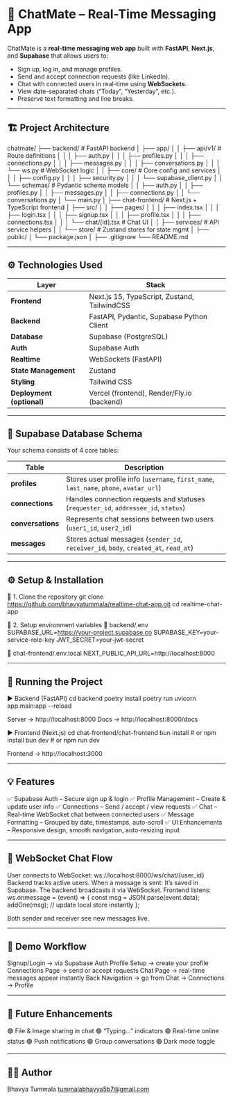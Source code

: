 # 💬 ChatMate – Real-Time Messaging App

ChatMate is a **real-time messaging web app** built with **FastAPI**, **Next.js**, and **Supabase** that allows users to:
- Sign up, log in, and manage profiles.
- Send and accept connection requests (like LinkedIn).
- Chat with connected users in real-time using **WebSockets**.
- View date-separated chats (“Today”, “Yesterday”, etc.).
- Preserve text formatting and line breaks.

---

## 🏗️ Project Architecture

chatmate/
├── backend/ # FastAPI backend
│ ├── app/
│ │ ├── api/v1/ # Route definitions
│ │ │ ├── auth.py
│ │ │ ├── profiles.py
│ │ │ ├── connections.py
│ │ │ ├── messages.py
│ │ │ ├── conversations.py
│ │ │ └── ws.py # WebSocket logic
│ │ ├── core/ # Core config and services
│ │ │ ├── config.py
│ │ │ ├── security.py
│ │ │ └── supabase_client.py
│ │ └── schemas/ # Pydantic schema models
│ │ ├── auth.py
│ │ ├── profiles.py
│ │ ├── messages.py
│ │ ├── connections.py
│ │ └── conversations.py
│ └── main.py
│
├── chat-frontend/ # Next.js + TypeScript frontend
│ ├── src/
│ │ ├── pages/
│ │ │ ├── index.tsx
│ │ │ ├── login.tsx
│ │ │ ├── signup.tsx
│ │ │ ├── profile.tsx
│ │ │ ├── connections.tsx
│ │ │ └── chat/[id].tsx # Chat UI
│ │ ├── services/ # API service helpers
│ │ └── store/ # Zustand stores for state mgmt
│ ├── public/
│ └── package.json
│
├── .gitignore
└── README.md

---

## ⚙️ Technologies Used

| Layer | Stack |
|-------|--------|
| **Frontend** | Next.js 15, TypeScript, Zustand, TailwindCSS |
| **Backend** | FastAPI, Pydantic, Supabase Python Client |
| **Database** | Supabase (PostgreSQL) |
| **Auth** | Supabase Auth |
| **Realtime** | WebSockets (FastAPI) |
| **State Management** | Zustand |
| **Styling** | Tailwind CSS |
| **Deployment (optional)** | Vercel (frontend), Render/Fly.io (backend) |

---

## 🧩 Supabase Database Schema

Your schema consists of 4 core tables:

| Table | Description |
|--------|-------------|
| **profiles** | Stores user profile info (`username`, `first_name`, `last_name`, `phone`, `avatar_url`) |
| **connections** | Handles connection requests and statuses (`requester_id`, `addressee_id`, `status`) |
| **conversations** | Represents chat sessions between two users (`user1_id`, `user2_id`) |
| **messages** | Stores actual messages (`sender_id`, `receiver_id`, `body`, `created_at`, `read_at`) |

---

## ⚙️ Setup & Installation
🔹 1. Clone the repository
git clone https://github.com/bhavyatummala/realtime-chat-app.git
cd realtime-chat-app

🔹 2. Setup environment variables
📂 backend/.env
SUPABASE_URL=https://your-project.supabase.co
SUPABASE_KEY=your-service-role-key
JWT_SECRET=your-jwt-secret

📂 chat-frontend/.env.local
NEXT_PUBLIC_API_URL=http://localhost:8000

---

## 🚀 Running the Project
▶️ Backend (FastAPI)
cd backend
poetry install
poetry run uvicorn app.main:app --reload


Server → http://localhost:8000
Docs → http://localhost:8000/docs

▶️ Frontend (Next.js)
cd chat-frontend/chat-frontend
bun install        # or npm install
bun dev            # or npm run dev

Frontend → http://localhost:3000

---

## 💡 Features
✅ Supabase Auth – Secure sign up & login
✅ Profile Management – Create & update user info
✅ Connections – Send / accept / view requests
✅ Chat – Real-time WebSocket chat between connected users
✅ Message Formatting – Grouped by date, timestamps, auto-scroll
✅ UI Enhancements – Responsive design, smooth navigation, auto-resizing input

---

## 🔄 WebSocket Chat Flow

User connects to WebSocket:
ws://localhost:8000/ws/chat/{user_id}
Backend tracks active users.
When a message is sent:
It’s saved in Supabase.
The backend broadcasts it via WebSocket.
Frontend listens:
ws.onmessage = (event) => {
  const msg = JSON.parse(event.data);
  addOne(msg); // update local store instantly
};

Both sender and receiver see new messages live.

---

## 🧭 Demo Workflow

Signup/Login → via Supabase Auth
Profile Setup → create your profile
Connections Page → send or accept requests
Chat Page → real-time messages appear instantly
Back Navigation → go from Chat → Connections → Profile

---

## 🔮 Future Enhancements

🟢 File & Image sharing in chat
🟢 “Typing…” indicators
🟢 Real-time online status
🟢 Push notifications
🟢 Group conversations
🟢 Dark mode toggle

---

## 👩‍💻 Author
Bhavya Tummala
tummalabhavya5b7@gmail.com
